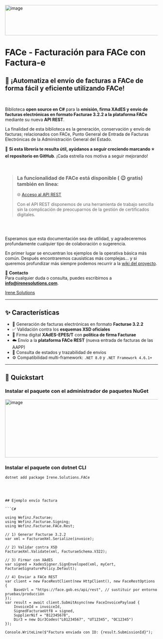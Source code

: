 <img width="629" height="100" alt="image" src="https://github.com/user-attachments/assets/5184c1a2-b7e5-42bc-a231-06be288fd692" />

# FACe - Facturación para FACe con Factura-e

## :receipt: ¡Automatiza el envío de facturas a FACe de forma fácil y eficiente utilizando FACe!
<br>

Biblioteca **open source en C#** para la **emisión, firma XAdES y envío de facturas electrónicas en formato Facturae 3.2.2 a la plataforma FACe** mediante su nueva **API REST**.

La finalidad de esta biblioteca es la generación, conservación y envío de facturas; relacionados con FACe, Punto General de Entrada de Facturas Electrónicas de la Administración General del Estado.

🚀 **Si esta librería te resulta útil, ayúdanos a seguir creciendo marcando ⭐ el repositorio en GitHub**. ¡Cada estrella nos motiva a seguir mejorando!

<br>

> ### La funcionalidad de FACe está disponible ( :wink: gratis) también en línea:
>
> :globe_with_meridians: [Acceso al API REST](https://facturae.irenesolutions.com/face/go)
> 
> Con el API REST disponemos de una herramienta de trabajo sencilla sin la complicación de preocuparnos de la gestión de certificados digitales.

<br>
<br>

Esperamos que esta documentación sea de utilidad, y agradeceremos profundamente cualquier tipo de colaboración o sugerencia. 

En primer lugar se encuentran los ejemplos de la operativa básica más común. Después encontraremos causísticas más complejas... y si queremos profundizar más siempre podemos recurrir a la [wiki del proyecto](https://github.com/mdiago/FACe/wiki).

📩 **Contacto**  
Para cualquier duda o consulta, puedes escribirnos a **info@irenesolutions.com**.

[Irene Solutions](http://www.irenesolutions.com)

---

## ✨ Características

- 📑 Generación de facturas electrónicas en formato **Facturae 3.2.2**  
- ✅ Validación contra los **esquemas XSD oficiales**  
- 🔐 Firma digital **XAdES-EPES/T** con **política de firma Facturae**  
- ☁️ Envío a la **plataforma FACe REST** (nueva entrada de facturas de las AAPP)  
- 🔎 Consulta de estados y trazabilidad de envíos  
- ⚙️ Compatibilidad multi-framework: `.NET 8.0` y `.NET Framework 4.6.1+`  

---

## 🚀 Quickstart

### Instalar el paquete con el administrador de paquetes NuGet

<img width="1526" height="192" alt="image" src="https://github.com/user-attachments/assets/82bb0a70-aac3-4b81-90fe-0ce11ec66943" />


### Instalar el paquete con dotnet CLI

`dotnet add package Irene.Solutions.FACe`

<br>
<br>
 

```
## Ejemplo envío factura

```C#

using Wefinz.Facturae;
using Wefinz.Facturae.Signing;
using Wefinz.Facturae.FACe.Rest;

// 1) Generar Facturae 3.2.2
var xml = FacturaeXml.Serialize(invoice);

// 2) Validar contra XSD
FacturaeXml.Validate(xml, FacturaeSchema.V322);

// 3) Firmar con XAdES
var signed = XadesSigner.SignEnveloped(xml, myCert, FacturaeSignaturePolicy.Default);

// 4) Enviar a FACe REST
var client = new FaceRestClient(new HttpClient(), new FaceRestOptions {
    BaseUrl = "https://face.gob.es/api/rest", // sustituir por entorno pruebas/producción
});
var result = await client.SubmitAsync(new FaceInvoicePayload {
    InvoiceId = invoiceId,
    SignedFacturaeUtf8 = signed,
    SupplierNif = "B12345678",
    Dir3 = new Dir3Codes("L01234567", "UT12345", "OC12345")
});

Console.WriteLine($"Factura enviada con ID: {result.SubmissionId}");


```
